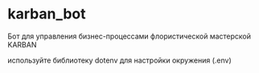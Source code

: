 # karban_bot

Бот для управления бизнес-процессами флористической мастерской KARBAN

используйте библиотеку dotenv для настройки окружения (.env)